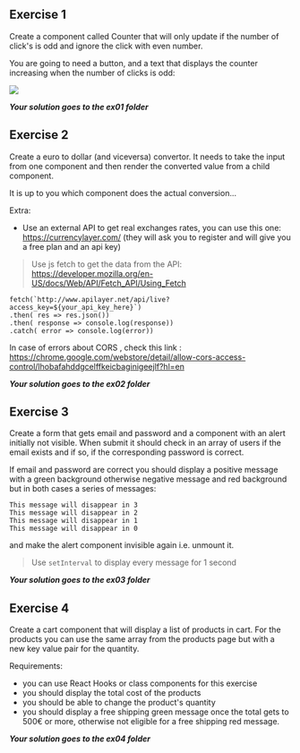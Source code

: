 ## Exercise 1 

Create a component called Counter that will only update if the number of click's is odd and ignore the click with even number. 

You are going to need a button, and a text that displays the counter increasing when the number of clicks is odd:

![](https://d2mxuefqeaa7sj.cloudfront.net/s_B129F1F5CCCDE7FA1BDACCD2F4F756ABC4E298094B0A789416A13B24C0A2AC85_1505311683294_image.png)

***Your solution goes to the ex01 folder***

## Exercise 2

Create a euro to dollar (and viceversa) convertor. It needs to take the input from one component and then render the converted value from a child component.

It is up to you which component does the actual conversion...

Extra:
- Use an external API to get real exchanges rates, you can use this one: https://currencylayer.com/
(they will ask you to register and will give you a free plan and an api key)

> Use js fetch to get the data from the API: https://developer.mozilla.org/en-US/docs/Web/API/Fetch_API/Using_Fetch

```
fetch(`http://www.apilayer.net/api/live?access_key=${your_api_key_here}`)
.then( res => res.json())
.then( response => console.log(response))
.catch( error => console.log(error))
```
In case of errors about CORS , check this link : https://chrome.google.com/webstore/detail/allow-cors-access-control/lhobafahddgcelffkeicbaginigeejlf?hl=en

***Your solution goes to the ex02 folder***

## Exercise 3

Create a form that gets email and password and a component with an alert initially not visible. When submit it should check in an array of users if the email exists and if so, if the corresponding password is correct. 

If email and password are correct you should display a positive message with a green background otherwise negative message and red background but in both cases a series of messages:

    This message will disappear in 3
    This message will disappear in 2
    This message will disappear in 1
    This message will disappear in 0

and make the alert component invisible again i.e. unmount it.

> Use `setInterval` to display every message for 1 second


***Your solution goes to the ex03 folder***

## Exercise 4

Create a cart component that will display a list of products in cart. For the products you can use the same array from the products page but with a new key value pair for the quantity.

Requirements:

- you can use React Hooks or class components for this exercise
- you should display the total cost of the products
- you should be able to change the product's quantity
- you should display a free shipping green message once the total gets to 500€ or more, otherwise not eligible for a free shipping red message.

***Your solution goes to the ex04 folder***




